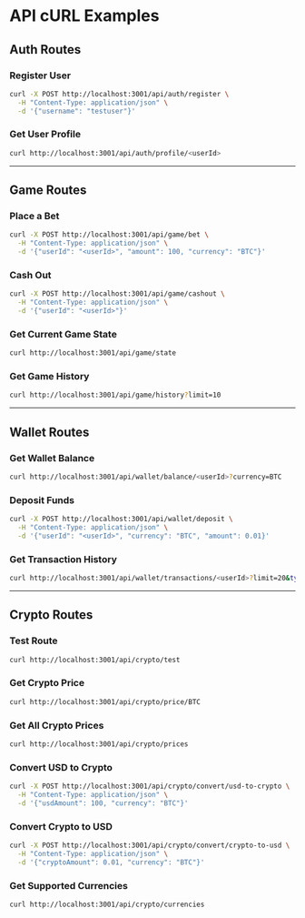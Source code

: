 # API cURL Examples

## Auth Routes

### Register User
```bash
curl -X POST http://localhost:3001/api/auth/register \
  -H "Content-Type: application/json" \
  -d '{"username": "testuser"}'
```

### Get User Profile
```bash
curl http://localhost:3001/api/auth/profile/<userId>
```

---

## Game Routes

### Place a Bet
```bash
curl -X POST http://localhost:3001/api/game/bet \
  -H "Content-Type: application/json" \
  -d '{"userId": "<userId>", "amount": 100, "currency": "BTC"}'
```

### Cash Out
```bash
curl -X POST http://localhost:3001/api/game/cashout \
  -H "Content-Type: application/json" \
  -d '{"userId": "<userId>"}'
```

### Get Current Game State
```bash
curl http://localhost:3001/api/game/state
```

### Get Game History
```bash
curl http://localhost:3001/api/game/history?limit=10
```

---

## Wallet Routes

### Get Wallet Balance
```bash
curl http://localhost:3001/api/wallet/balance/<userId>?currency=BTC
```

### Deposit Funds
```bash
curl -X POST http://localhost:3001/api/wallet/deposit \
  -H "Content-Type: application/json" \
  -d '{"userId": "<userId>", "currency": "BTC", "amount": 0.01}'
```

### Get Transaction History
```bash
curl http://localhost:3001/api/wallet/transactions/<userId>?limit=20&type=deposit
```

---

## Crypto Routes

### Test Route
```bash
curl http://localhost:3001/api/crypto/test
```

### Get Crypto Price
```bash
curl http://localhost:3001/api/crypto/price/BTC
```

### Get All Crypto Prices
```bash
curl http://localhost:3001/api/crypto/prices
```

### Convert USD to Crypto
```bash
curl -X POST http://localhost:3001/api/crypto/convert/usd-to-crypto \
  -H "Content-Type: application/json" \
  -d '{"usdAmount": 100, "currency": "BTC"}'
```

### Convert Crypto to USD
```bash
curl -X POST http://localhost:3001/api/crypto/convert/crypto-to-usd \
  -H "Content-Type: application/json" \
  -d '{"cryptoAmount": 0.01, "currency": "BTC"}'
```

### Get Supported Currencies
```bash
curl http://localhost:3001/api/crypto/currencies
``` 